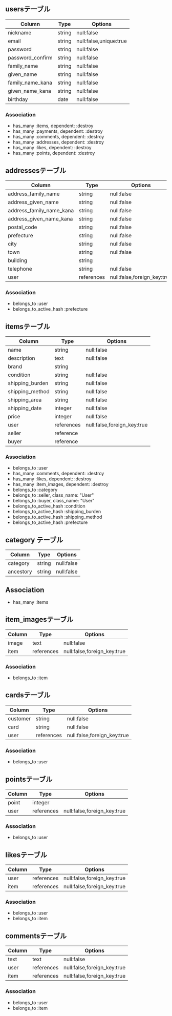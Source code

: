 ## usersテーブル

|Column|Type|Options|
|------|----|-------|
|nickname|string|null:false|
|email|string|null:false,unique:true|
|password|string|null:false|
|password_confirm|string|null:false|
|family_name|string|null:false|
|given_name|string|null:false|
|family_name_kana|string|null:false|
|given_name_kana|string|null:false|
|birthday|date|null:false|

### Association
- has_many :items, dependent: :destroy
- has_many :payments, dependent: :destroy
- has_many :comments, dependent: :destroy
- has_many :addresses, dependent: :destroy
- has_many :likes, dependent: :destroy
- has_many :points, dependent: :destroy

## addressesテーブル
|Column|Type|Options|
|------|----|-------|
|address_family_name|string|null:false|
|address_given_name|string|null:false|
|address_family_name_kana|string|null:false|
|address_given_name_kana|string|null:false|
|postal_code|string|null:false|
|prefecture|string|null:false|
|city|string|null:false|
|town|string|null:false|
|building|string||
|telephone|string|null:false|
|user|references|null:false,foreign_key:true|

### Association
- belongs_to :user
- belongs_to_active_hash :prefecture

## itemsテーブル
|Column|Type|Options|
|------|----|-------|
|name|string|null:false|
|description|text|null:false|
|brand|string||
|condition|string|null:false|
|shipping_burden|string|null:false|
|shipping_method|string|null:false|
|shipping_area|string|null:false|
|shipping_date|integer|null:false|
|price|integer|null:false|
|user|references|null:false,foreign_key:true|
|seller|reference|
|buyer|reference|

### Association
- belongs_to :user
- has_many :comments, dependent: :destroy
- has_many :likes, dependent: :destroy
- has_many :item_images, dependent: :destroy
- belongs_to :category
- belongs_to :seller, class_name: "User"
- belongs_to :buyer, class_name: "User"
- belongs_to_active_hash :condition
- belongs_to_active_hash :shipping_burden
- belongs_to_active_hash :shipping_method
- belongs_to_active_hash :prefecture

## category テーブル
|Column|Type|Options|
|------|----|-------|
|category|string|null:false|
|ancestory|string|null:false|

## Association
- has_many :items

## item_imagesテーブル
|Column|Type|Options|
|------|----|-------|
|image|text|null:false|
|item|references|null:false,foreign_key:true|

### Association
- belongs_to :item

## cardsテーブル
|Column|Type|Options|
|------|----|-------|
|customer|string|null:false|
|card|string|null:false|
|user|references|null:false,foreign_key:true|

### Association
- belongs_to :user

## pointsテーブル
|Column|Type|Options|
|------|----|-------|
|point|integer||
|user|references|null:false,foreign_key:true|

### Association
- belongs_to :user

## likesテーブル
|Column|Type|Options|
|------|----|-------|
|user|references|null:false,foreign_key:true|
|item|references|null:false,foreign_key:true|

### Association
- belongs_to :user
- belongs_to :item

## commentsテーブル
|Column|Type|Options|
|------|----|-------|
|text|text|null:false|
|user|references|null:false,foreign_key:true|
|item|references|null:false,foreign_key:true|

### Association
- belongs_to :user
- belongs_to :item